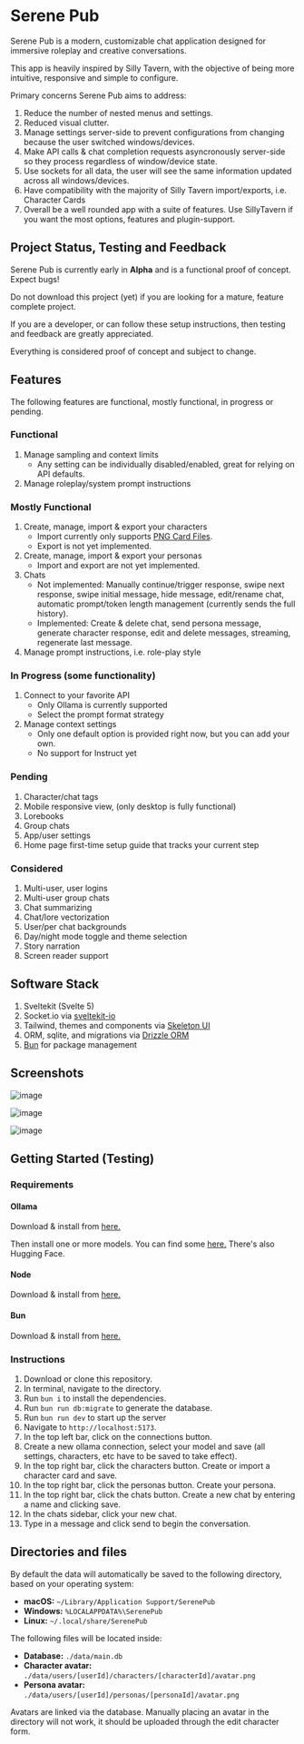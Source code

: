 # Serene Pub

Serene Pub is a modern, customizable chat application designed for immersive roleplay and creative conversations.

This app is heavily inspired by Silly Tavern, with the objective of being more intuitive, responsive and simple to configure.

Primary concerns Serene Pub aims to address:
  1. Reduce the number of nested menus and settings.
  2. Reduced visual clutter.
  3. Manage settings server-side to prevent configurations from changing because the user switched windows/devices.
  4. Make API calls & chat completion requests asyncronously server-side so they process regardless of window/device state.
  5. Use sockets for all data, the user will see the same information updated across all windows/devices.
  6. Have compatibility with the majority of Silly Tavern import/exports, i.e. Character Cards
  7. Overall be a well rounded app with a suite of features. Use SillyTavern if you want the most options, features and plugin-support.

## Project Status, Testing and Feedback

Serene Pub is currently early in **Alpha** and is a functional proof of concept. Expect bugs!

Do not download this project (yet) if you are looking for a mature, feature complete project.

If you are a developer, or can follow these setup instructions, then testing and feedback are greatly appreciated.

Everything is considered proof of concept and subject to change.

## Features

The following features are functional, mostly functional, in progress or pending.

### Functional

1. Manage sampling and context limits
    - Any setting can be individually disabled/enabled, great for relying on API defaults.
2. Manage roleplay/system prompt instructions

### Mostly Functional

1. Create, manage, import & export your characters
    - Import currently only supports [PNG Card Files](https://aicharactercards.com/).
    - Export is not yet implemented.
2. Create, manage, import & export your personas
     - Import and export are not yet implemented.
3. Chats
    - Not implemented: Manually continue/trigger response, swipe next response, swipe initial message, hide message, edit/rename chat, automatic prompt/token length management (currently sends the full history).
    - Implemented: Create & delete chat, send persona message, generate character response, edit and delete messages, streaming, regenerate last message.
4. Manage prompt instructions, i.e. role-play style
  
### In Progress (some functionality)

1. Connect to your favorite API
    - Only Ollama is currently supported
    - Select the prompt format strategy
2. Manage context settings
    - Only one default option is provided right now, but you can add your own.
    - No support for Instruct yet

### Pending

1. Character/chat tags
2. Mobile responsive view, (only desktop is fully functional)
3. Lorebooks
4. Group chats
5. App/user settings
6. Home page first-time setup guide that tracks your current step

### Considered

1. Multi-user, user logins
2. Multi-user group chats
3. Chat summarizing
4. Chat/lore vectorization
5. User/per chat backgrounds
6. Day/night mode toggle and theme selection
7. Story narration
8. Screen reader support

## Software Stack

1. Sveltekit (Svelte 5)
2. Socket.io via [sveltekit-io](https://github.com/cedrictailly/sveltekit-io)
3. Tailwind, themes and components via [Skeleton UI](https://skeleton.dev)
4. ORM, sqlite, and migrations via [Drizzle ORM](https://orm.drizzle.team/)
5. [Bun](https://bun.sh/) for package management

## Screenshots

![image](https://github.com/user-attachments/assets/73be6dbd-08ca-4ebd-b754-35c2da7686c3)

![image](https://github.com/user-attachments/assets/40319283-93a1-4ce3-8412-3778ad3ce9a1)

![image](https://github.com/user-attachments/assets/4d4eb3ea-022c-4de6-a5d3-27701eb7e71e)

## Getting Started (Testing)

### Requirements

#### Ollama

Download & install from [here.](https://ollama.com/download)

Then install one or more models. You can find some [here.](https://ollama.com/search?q=roleplay) There's also Hugging Face.

#### Node

Download & install from [here.](https://nodejs.org/en)

#### Bun

Download & install from [here.](https://bun.sh/)

### Instructions

1. Download or clone this repository.
2. In terminal, navigate to the directory.
3. Run `bun i` to install the dependencies.
4. Run `bun run db:migrate` to generate the database.
5. Run `bun run dev` to start up the server
6. Navigate to `http://localhost:5173`.
7. In the top left bar, click on the connections button.
8. Create a new ollama connection, select your model and save (all settings, characters, etc have to be saved to take effect).
9. In the top right bar, click the characters button. Create or import a character card and save.
10. In the top right bar, click the personas button. Create your persona.
11. In the top right bar, click the chats button. Create a new chat by entering a name and clicking save.
12. In the chats sidebar, click your new chat.
13. Type in a message and click send to begin the conversation.

## Directories and files

By default the data will automatically be saved to the following directory, based on your operating system:

- **macOS:** `~/Library/Application Support/SerenePub`
- **Windows:** `%LOCALAPPDATA%\SerenePub`
- **Linux:** `~/.local/share/SerenePub`

The following files will be located inside:

- **Database:** `./data/main.db`
- **Character avatar:** `./data/users/[userId]/characters/[characterId]/avatar.png`
- **Persona avatar:** `./data/users/[userId]/personas/[personaId]/avatar.png`

Avatars are linked via the database. Manually placing an avatar in the directory will not work, it should be uploaded through the edit character form.

